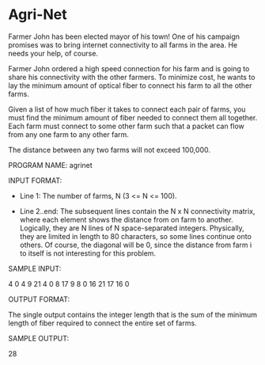 Agri-Net
========

Farmer John has been elected mayor of his town! One of his campaign 
promises was to bring internet connectivity to all farms in the 
area. He needs your help, of course.

Farmer John ordered a high speed connection for his farm and is 
going to share his connectivity with the other farmers. To minimize 
cost, he wants to lay the minimum amount of optical fiber to 
connect his farm to all the other farms.

Given a list of how much fiber it takes to connect each pair of 
farms, you must find the minimum amount of fiber needed to connect 
them all together. Each farm must connect to some other farm such 
that a packet can flow from any one farm to any other farm.

The distance between any two farms will not exceed 100,000.

PROGRAM NAME: agrinet

INPUT FORMAT:

* Line 1: The number of farms, N (3 <= N <= 100).

* Line 2..end: The subsequent lines contain the N x N connectivity 
matrix, where each element shows the distance from on farm to 
another. Logically, they are N lines of N space-separated integers. 
Physically, they are limited in length to 80 characters, so some 
lines continue onto others. Of course, the diagonal will be 0, 
since the distance from farm i to itself is not interesting for 
this problem.

SAMPLE INPUT:

4
0 4 9 21
4 0 8 17
9 8 0 16
21 17 16 0

OUTPUT FORMAT:

The single output contains the integer length that is the sum of 
the minimum length of fiber required to connect the entire set of 
farms.

SAMPLE OUTPUT:

28
